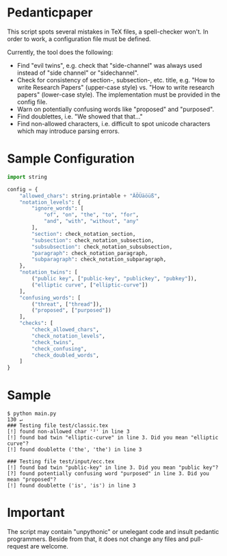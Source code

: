 # Pedanticpaper

This script spots several mistakes in TeX files, a spell-checker won't. In order to work, a configuration file must be defined.

Currently, the tool does the following:

* Find "evil twins", e.g. check that "side-channel" was always used instead of "side channel" or "sidechannel".
* Check for consistency of section-, subsection-, etc. title, e.g. "How to write Research Papers" (upper-case style) vs. "How to write research papers" (lower-case style). The implementation must be provided in the config file.
* Warn on potentially confusing words like "proposed" and "purposed".
* Find doublettes, i.e. "We showed that that..."
* Find non-allowed characters, i.e. difficult to spot unicode characters which may introduce parsing errors.

# Sample Configuration

```Python
import string

config = {
    "allowed_chars": string.printable + "ÄÖÜäöüß",
    "notation_levels": {
        "ignore_words": [
            "of", "on", "the", "to", "for",
            "and", "with", "without", "any"
        ],
        "section": check_notation_section,
        "subsection": check_notation_subsection,
        "subsubsection": check_notation_subsubsection,
        "paragraph": check_notation_paragraph,
        "subparagraph": check_notation_subparagraph,
    },
    "notation_twins": [
        ("public key", ["public-key", "publickey", "pubkey"]),
        ("elliptic curve", ["elliptic-curve"])
    ],
    "confusing_words": [
        ("threat", ["thread"]),
        ("proposed", ["purposed"])
    ],
    "checks": [
        "check_allowed_chars",
        "check_notation_levels",
        "check_twins",
        "check_confusing",
        "check_doubled_words",
    ]
}
```

# Sample

```
$ python main.py                                                       130 ↵
### Testing file test/classic.tex
[!] found non-allowed char '²' in line 3
[!] found bad twin "elliptic-curve" in line 3. Did you mean "elliptic curve"?
[!] found doublette ('the', 'the') in line 3

### Testing file test/input/ecc.tex
[!] found bad twin "public-key" in line 3. Did you mean "public key"?
[?] found potentially confusing word "purposed" in line 3. Did you mean "proposed"?
[!] found doublette ('is', 'is') in line 3
```

# Important

The script may contain "unpythonic" or unelegant code and insult pedantic programmers. Beside from that,
it does not change any files and pull-request are welcome.
